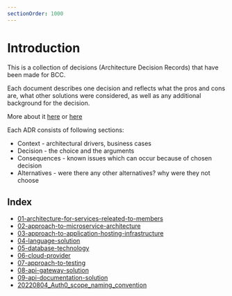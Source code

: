 ```yaml
---
sectionOrder: 1000
---
```


# Introduction

This is a collection of decisions (Architecture Decision Records) that have been made for BCC. 

Each document describes one decision and reflects what the pros and cons are, what other solutions were considered, as well as any additional background for the decision.

More about it [here](https://cognitect.com/blog/2011/11/15/documenting-architecture-decisions) or [here](https://github.com/joelparkerhenderson/architecture-decision-record)

Each ADR consists of following sections:
- Context - architectural drivers, business cases
- Decision - the choice and the arguments
- Consequences - known issues which can occur because of chosen decision
- Alternatives - were there any other alternatives? why were they not choose

## Index

* [01-architecture-for-services-releated-to-members](01-architecture-for-services-releated-to-members)
* [02-approach-to-microservice-architecture](02-approach-to-microservice-architecture)  
* [03-approach-to-application-hosting-infrastructure](#) <Badge type="warning" text="unavailable" vertical="middle" />
* [04-language-solution](04-language-for-core-apis)  
* [05-database-technology](05-database-technology)
* [06-cloud-provider](#) <Badge type="warning" text="unavailable" vertical="middle" />
* [07-approach-to-testing](#) <Badge type="warning" text="unavailable" vertical="middle" />
* [08-api-gateway-solution](#) <Badge type="warning" text="unavailable" vertical="middle" />
* [09-api-documentation-solution](#) <Badge type="warning" text="unavailable" vertical="middle" />
* [20220804_Auth0_scope_naming_convention](20220804_Auth0_scope_naming_convention.md)